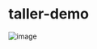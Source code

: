 # taller-demo
![image](https://github.com/user-attachments/assets/1247619f-b5a2-4346-ad23-5bc1849fe6d4)
